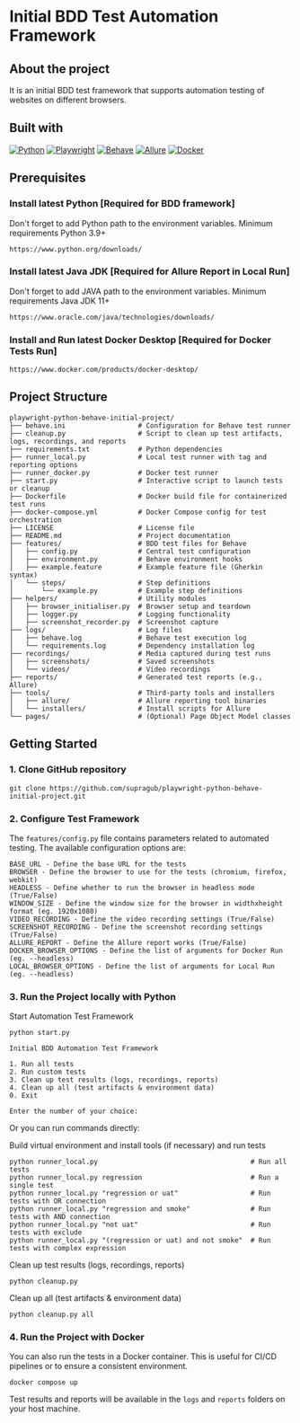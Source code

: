 # Initial BDD Test Automation Framework

## About the project

It is an initial BDD test framework that supports automation testing of websites on different browsers.

## Built with

[![Python][Python]][Python-url]
[![Playwright][Playwright]][Playwright-url]
[![Behave][Behave]][Behave-url]
[![Allure][Allure]][Allure-url]
[![Docker][Docker]][Docker-url]

## Prerequisites

### Install latest Python [Required for BDD framework]

Don't forget to add Python path to the environment variables.
Minimum requirements Python 3.9+

```
https://www.python.org/downloads/
```

### Install latest Java JDK [Required for Allure Report in Local Run]

Don't forget to add JAVA path to the environment variables.
Minimum requirements Java JDK 11+

```
https://www.oracle.com/java/technologies/downloads/
```

### Install and Run latest Docker Desktop [Required for Docker Tests Run]

```
https://www.docker.com/products/docker-desktop/
```

## Project Structure

```
playwright-python-behave-initial-project/
├── behave.ini                  # Configuration for Behave test runner
├── cleanup.py                  # Script to clean up test artifacts, logs, recordings, and reports
├── requirements.txt            # Python dependencies
├── runner_local.py             # Local test runner with tag and reporting options
├── runner_docker.py            # Docker test runner
├── start.py                    # Interactive script to launch tests or cleanup
├── Dockerfile                  # Docker build file for containerized test runs
├── docker-compose.yml          # Docker Compose config for test orchestration
├── LICENSE                     # License file
├── README.md                   # Project documentation
├── features/                   # BDD test files for Behave
│   ├── config.py               # Central test configuration
│   ├── environment.py          # Behave environment hooks
│   ├── example.feature         # Example feature file (Gherkin syntax)
│   └── steps/                  # Step definitions
│       └── example.py          # Example step definitions
├── helpers/                    # Utility modules
│   ├── browser_initialiser.py  # Browser setup and teardown
│   ├── logger.py               # Logging functionality
│   ├── screenshot_recorder.py  # Screenshot capture
├── logs/                       # Log files
│   ├── behave.log              # Behave test execution log
│   └── requirements.log        # Dependency installation log
├── recordings/                 # Media captured during test runs
│   ├── screenshots/            # Saved screenshots
│   └── videos/                 # Video recordings
├── reports/                    # Generated test reports (e.g., Allure)
├── tools/                      # Third-party tools and installers
│   ├── allure/                 # Allure reporting tool binaries
│   └── installers/             # Install scripts for Allure
└── pages/                      # (Optional) Page Object Model classes
```

## Getting Started

### 1. Clone GitHub repository

```
git clone https://github.com/supragub/playwright-python-behave-initial-project.git
```

### 2. Configure Test Framework

The `features/config.py` file contains parameters related to automated testing. The available configuration options are:

```
BASE_URL - Define the base URL for the tests
BROWSER - Define the browser to use for the tests (chromium, firefox, webkit)
HEADLESS - Define whether to run the browser in headless mode (True/False)
WINDOW_SIZE - Define the window size for the browser in widthxheight format (eg. 1920x1080)
VIDEO_RECORDING - Define the video recording settings (True/False)
SCREENSHOT_RECORDING - Define the screenshot recording settings (True/False)
ALLURE_REPORT - Define the Allure report works (True/False)
DOCKER_BROWSER_OPTIONS - Define the list of arguments for Docker Run (eg. --headless)
LOCAL_BROWSER_OPTIONS - Define the list of arguments for Local Run (eg. --headless)
```

### 3. Run the Project locally with Python

Start Automation Test Framework
```
python start.py
```
```
Initial BDD Automation Test Framework

1. Run all tests
2. Run custom tests
3. Clean up test results (logs, recordings, reports)
4. Clean up all (test artifacts & environment data)
0. Exit

Enter the number of your choice:
```
Or you can run commands directly:

Build virtual environment and install tools (if necessary) and run tests
```
python runner_local.py                                      # Run all tests
python runner_local.py regression                           # Run a single test
python runner_local.py "regression or uat"                  # Run tests with OR connection
python runner_local.py "regression and smoke"               # Run tests with AND connection 
python runner_local.py "not uat"                            # Run tests with exclude
python runner_local.py "(regression or uat) and not smoke"  # Run tests with complex expression
```

Clean up test results (logs, recordings, reports)
```
python cleanup.py
```

Clean up all (test artifacts & environment data)
```
python cleanup.py all
```

### 4. Run the Project with Docker

You can also run the tests in a Docker container. This is useful for CI/CD pipelines or to ensure a consistent environment.

```
docker compose up
```

Test results and reports will be available in the `logs` and `reports` folders on your host machine.


[Python]: https://img.shields.io/badge/python-3670A0?style=for-the-badge&logo=python&logoColor=ffdd54

[Python-url]: https://www.python.org/

[Playwright]: https://img.shields.io/badge/-playwright-%234B02A?style=for-the-badge&logo=playwright&logoColor=white

[Playwright-url]: https://playwright.dev

[Behave]: https://img.shields.io/badge/Behave-802045?style=for-the-badge&logo=python&logoColor=white

[Behave-url]: https://behave.readthedocs.io/en/latest/

[Allure]: https://img.shields.io/badge/Allure-ff5000?style=for-the-badge&logo=allure&logoColor=white

[Allure-url]: https://allurereport.org/

[Docker]: https://img.shields.io/badge/docker-2496ED?style=for-the-badge&logo=docker&logoColor=white&labelColor=1D63ED&color=1D63ED

[Docker-url]: https://www.docker.com/